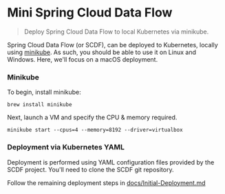 # Mini Spring Cloud Data Flow

> Deploy Spring Cloud Data Flow to local Kubernetes via minikube.

Spring Cloud Data Flow (or SCDF), can be deployed to Kubernetes, locally
using [minikube](https://minikube.sigs.k8s.io/docs/).  As such, you
should be able to use it on Linux and Windows.  Here, we'll focus
on a macOS deployment.


### Minikube
To begin, install minikube:
```
brew install minikube
```
Next, launch a VM and specify the CPU & memory required.
```
minikube start --cpus=4 --memory=8192 --driver=virtualbox
```
### Deployment via Kubernetes YAML
Deployment is performed using YAML configuration files provided
by the SCDF project.  You'll need to clone the SCDF git repository.

Follow the remaining deployment steps in [docs/Initial-Deployment.md](docs/Initial-Deployment.md)
